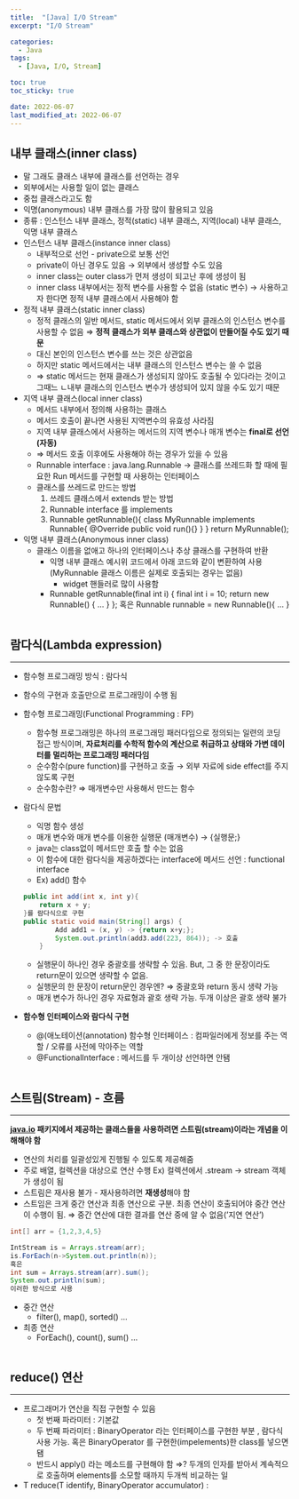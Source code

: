 ```yaml
---
title:  "[Java] I/O Stream" 
excerpt: "I/O Stream"

categories:
  - Java
tags:
  - [Java, I/O, Stream]

toc: true
toc_sticky: true

date: 2022-06-07
last_modified_at: 2022-06-07
---
```


## 내부 클래스(inner class)


-   말 그래도 클래스 내부에 클래스를 선언하는 경우
-   외부에서는 사용할 일이 없는 클래스
-   중첩 클래스라고도 함
-   익명(anonymous) 내부 클래스를 가장 많이 활용되고 있음
-   종류 : 인스턴스 내부 클래스, 정적(static) 내부 클래스, 지역(local) 내부 클래스, 익명 내부 클래스
-   인스턴스 내부 클래스(instance inner class)
    -   내부적으로 선언 - private으로 보통 선언
    -   private이 아닌 경우도 있음 → 외부에서 생성할 수도 있음
    -   inner class는 outer class가 먼저 생성이 되고난 후에 생성이 됨
    -   inner class 내부에서는 정적 변수를 사용할 수 없음 (static 변수) → 사용하고자 한다면 정적 내부 클래스에서 사용해야 함
-   정적 내부 클래스(static inner class)
    -   정적 클래스의 일반 메서드, static 메서드에서 외부 클래스의 인스턴스 변수를 사용할 수 없음 ⇒ **정적 클래스가 외부 클래스와 상관없이 만들어질 수도 있기 때문**
    -   대신 본인의 인스턴스 변수를 쓰는 것은 상관없음
    -   하지만 static 메서드에서는 내부 클래스의 인스턴스 변수는 쓸 수 없음
    -   ⇒ static 메서드는 현재 클래스가 생성되지 않아도 호출될 수 있다라는 것이고 그때느 ㄴ내부 클래스의 인스턴스 변수가 생성되어 있지 않을 수도 있기 때문
-   지역 내부 클래스(local inner class)
    -   메서드 내부에서 정의해 사용하는 클래스
    -   메서드 호출이 끝나면 사용된 지역변수의 유효성 사라짐
    -   지역 내부 클래스에서 사용하는 메서드의 지역 변수나 매개 변수는 **final로 선언(자동)**
    -   ⇒ 메서드 호출 이후에도 사용해야 하는 경우가 있을 수 있음
    -   Runnable interface : java.lang.Runnable → 클래스를 쓰레드화 할 때에 필요한 Run 메서드를 구현할 때 사용하는 인터페이스
    -   클래스를 쓰레드로 만드는 방법
        1.  쓰레드 클래스에서 extends 받는 방법
        2.  Runnable interface 를 implements
        3.  Runnable getRunnable(){ class MyRunnable implements Runnable{ @Override public void run(){} } } return MyRunnable();
-   익명 내부 클래스(Anonymous inner class)
    -   클래스 이름을 없애고 하나의 인터페이스나 추상 클래스를 구현하여 반환
        -   익명 내부 클래스 예시위 코드에서 아래 코드와 같이 변환하여 사용 (MyRunnable 클래스 이름은 실제로 호출되는 경우는 없음)
            -   widget 핸들러로 많이 사용함
        -   Runnable getRunnable(final int i) { final int i = 10; return new Runnable() { ... } }; 혹은 Runnable runnable = new Runnable(){ ... }
<br><br>
## 람다식(Lambda expression)

---

-   함수형 프로그래밍 방식 : 람다식
-   함수의 구현과 호출만으로 프로그래밍이 수행 됨
-   함수형 프로그래밍(Functional Programming : FP)
    -   함수형 프로그래밍은 하나의 프로그래밍 패러다임으로 정의되는 일련의 코딩 접근 방식이며, **자료처리를 수학적 함수의 계산으로 취급하고 상태와 가변 데이터를 멀리하는 프로그래밍 패러다임**
    -   순수함수(pure function)를 구현하고 호출 → 외부 자료에 side effect를 주지 않도록 구현
    -   순수함수란? ⇒ 매개변수만 사용해서 만드는 함수
-   람다식 문법
    
    -   익명 함수 생성
    -   매개 변수와 매개 변수를 이용한 실행문 (매개변수) → {실행문;}
    -   java는 class없이 메서드만 호출 할 수는 없음
    -   이 함수에 대한 람다식을 제공하겠다는 interface에 메서드 선언 : functional interface
    -   Ex) add() 함수
    
    ```java
    public int add(int x, int y){
    	return x + y;
    }를 람다식으로 구현
    public static void main(String[] args) {
    		Add add1 = (x, y) -> {return x+y;};
    		System.out.println(add3.add(223, 864)); -> 호출 
    	}
    ```
    
    -   실행문이 하나인 경우 중괄호를 생략할 수 있음. But, 그 중 한 문장이라도 return문이 있으면 생략할 수 없음.
    -   실행문의 한 문장이 return문인 경우엔? ⇒ 중괄호와 return 동시 생략 가능
    -   매개 변수가 하나인 경우 자료형과 괄호 생략 가능. 두개 이상은 괄호 생략 불가
-   **함수형 인터페이스와 람다식 구현**
    -   @(애노테이션(annotation) 함수형 인터페이스 : 컴파일러에게 정보를 주는 역할 / 오류를 사전에 막아주는 역할
    -   @FunctionalInterface : 메서드를 두 개이상 선언하면 안됌
<br><br>

## 스트림(Stream) - 흐름

---

**[java.io](http://java.io) 패키지에서 제공하는 클래스들을 사용하려면 스트림(stream)이라는 개념을 이해해야 함**

-   연산의 처리를 일괄성있게 진행될 수 있도록 제공해줌
-   주로 배열, 컬렉션을 대상으로 연산 수행 Ex) 컬렉션에서 .stream → stream 객체가 생성이 됨
-   스트림은 재사용 불가 - 재사용하려면 **재생성**해야 함
-   스트임은 크게 중간 연산과 최종 연산으로 구분. 최종 연산이 호출되어야 중간 연산이 수행이 됨. ⇒ 중간 연산에 대한 결과를 연산 중에 알 수 없음(’지연 연산’)

```java
int[] arr = {1,2,3,4,5}

IntStream is = Arrays.stream(arr);
is.ForEach(n->System.out.println(n));
혹은
int sum = Arrays.stream(arr).sum();
System.out.println(sum);
이러한 방식으로 사용
```

-   중간 연산
    -   filter(), map(), sorted() ...
-   최종 연산
    -   ForEach(), count(), sum() ...
<br><br>

## reduce() 연산
---

-   프로그래머가 연산을 직접 구현할 수 있음
    -   첫 번째 파라미터 : 기본값
    -   두 번째 파라미터 : BinaryOperator 라는 인터페이스를 구현한 부분 , 람다식 사용 가능. 혹은 BinaryOperator 를 구현한(impelements)한 class를 넣으면 됌
    -   반드시 apply() 라는 메소드를 구현해야 함 ⇒? 두개의 인자를 받아서 계속적으로 호출하며 elements를 소모할 때까지 두개씩 비교하는 일
-   T reduce(T identify, BinaryOperator<T> accumulator) :